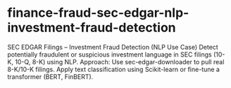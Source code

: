 # finance-fraud-sec-edgar-nlp-investment-fraud-detection
SEC EDGAR Filings – Investment Fraud Detection (NLP Use Case) Detect potentially fraudulent or suspicious investment language in SEC filings (10-K, 10-Q, 8-K) using NLP.  Approach: Use sec-edgar-downloader to pull real 8-K/10-K filings. Apply text classification using Scikit-learn or fine-tune a transformer (BERT, FinBERT).
